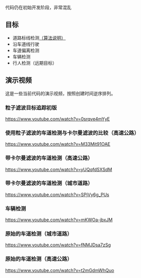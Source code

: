 代码仍在初始开发阶段，非常混乱

## 目标

* 道路标线检测[（算法说明）](docs/道路识别算法详解.md)
* 沿车道线行驶
* 车道偏离检测
* 车辆检测
* 行人检测（远期目标）

## 演示视频

这是一些当前代码的演示视频，按照创建时间逆序排列。


### 粒子滤波目标追踪初版

https://www.youtube.com/watch?v=0srqve4mYyE


### 使用粒子滤波的车道检测与卡尔曼滤波的比较（高速公路）

https://www.youtube.com/watch?v=M33Mit91OAE


### 带卡尔曼滤波的车道检测（高速公路）

https://www.youtube.com/watch?v=yUQqfdSXSdM


### 带卡尔曼滤波的车道检测（城市道路）

https://www.youtube.com/watch?v=SPjVy6g_PUs


### 车辆检测

https://www.youtube.com/watch?v=mKWOa-jbxJM


### 原始的车道检测（城市道路）

https://www.youtube.com/watch?v=fNMJDsa7zSg


### 原始的车道检测（高速公路）

https://www.youtube.com/watch?v=t2mGdmWhQuo


